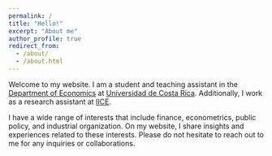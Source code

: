 ```yaml
---
permalink: /
title: "Hello!"
excerpt: "About me"
author_profile: true
redirect_from: 
  - /about/
  - /about.html
---
```


Welcome to my website. I am a student and teaching assistant in the [Department of Economics](https://economia.ucr.ac.cr/es) at [Universidad de Costa Rica](https://www.ucr.ac.cr/). Additionally, I work as a research assistant at [IICE](https://iice.ucr.ac.cr/).

I have a wide range of interests that include finance, econometrics, public policy, and industrial organization. On my website, I share insights and experiences related to these interests. Please do not hesitate to reach out to me for any inquiries or collaborations.